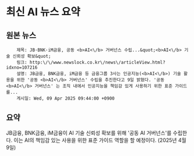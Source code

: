 # 최신 AI 뉴스 요약

## 원본 뉴스
		제목: JB·BNK·iM금융, 공동 <b>AI<\/b> 거버넌스 수립...&quot;<b>AI<\/b> 기술 신뢰성 확보&quot;
		링크: http:\/\/www.newslock.co.kr\/news\/articleView.html?idxno=107216
		설명: JB금융, BNK금융, iM금융 등 금융그룹 3사는 인공지능(<b>AI<\/b>) 기술 활용을 위한 '공동 <b>AI<\/b> 거버넌스' 수립을 추진한다고 9일 밝혔다. '공동 <b>AI<\/b> 거버넌스' 는 조직 내에서 인공지능을 책임감 있게 사용하기 위한 표준 가이드를... 
		게시일: Wed, 09 Apr 2025 09:44:00 +0900


## 요약
JB금융, BNK금융, iM금융이 AI 기술 신뢰성 확보를 위해 '공동 AI 거버넌스'를 수립한다. 이는 AI의 책임감 있는 사용을 위한 표준 가이드 역할을 할 예정이다. (2025년 4월 9일)
